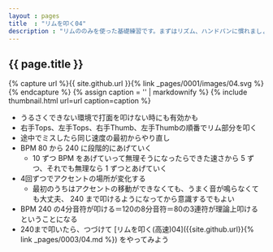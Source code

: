```yaml
---
layout : pages
title  : "リムを叩く04"
description : "リムののみを使った基礎練習です。まずはリズム、ハンドパンに慣れましょう。"
---
```


## {{ page.title }}

{% capture url %}{{ site.github.url }}{% link _pages/0001/images/04.svg %}{% endcapture %}
{% assign caption = '' | markdownify %}
{% include thumbnail.html url=url caption=caption %}

* うるさくできない環境で打面を叩けない時にも有効かも
* 右手Tops、左手Tops、右手Thumb、左手Thumbの順番でリム部分を叩く
* 途中でミスしたら同じ速度の最初からやり直し
* BPM 80 から 240 に段階的にあげていく
  * 10 ずつ BPM をあげていって無理そうになったらできた速さから 5 ずつ、それでも無理なら 1 ずつとあげていく
* 4回ずつでアクセントの場所が変化する
  * 最初のうちはアクセントの移動ができなくても、うまく音が鳴らなくても大丈夫、 240 まで叩けるようになってから意識するでもよい
* BPM 240 の4分音符が叩ける＝120の8分音符＝80の3連符が理論上叩けるということになる
* 240まで叩いたら、つづけて [リムを叩く(高速)04]({{site.github.url}}{% link _pages/0003/04.md %}) をやってみよう
